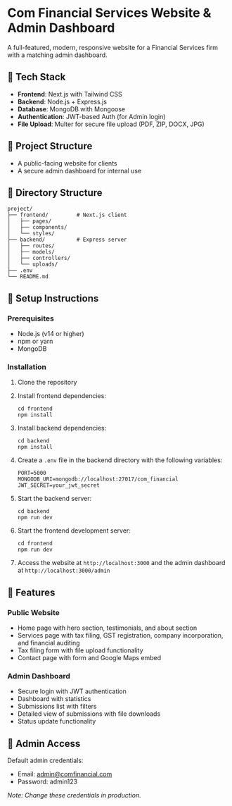 # Com Financial Services Website & Admin Dashboard

A full-featured, modern, responsive website for a Financial Services firm with a matching admin dashboard.

## 🔧 Tech Stack

- **Frontend**: Next.js with Tailwind CSS
- **Backend**: Node.js + Express.js
- **Database**: MongoDB with Mongoose
- **Authentication**: JWT-based Auth (for Admin login)
- **File Upload**: Multer for secure file upload (PDF, ZIP, DOCX, JPG)

## 🎯 Project Structure

- A public-facing website for clients
- A secure admin dashboard for internal use

## 📂 Directory Structure

```
project/
├── frontend/         # Next.js client
│   ├── pages/
│   ├── components/
│   └── styles/
├── backend/          # Express server
│   ├── routes/
│   ├── models/
│   ├── controllers/
│   └── uploads/
├── .env
└── README.md
```

## 🚀 Setup Instructions

### Prerequisites

- Node.js (v14 or higher)
- npm or yarn
- MongoDB

### Installation

1. Clone the repository

2. Install frontend dependencies:

   ```
   cd frontend
   npm install
   ```

3. Install backend dependencies:

   ```
   cd backend
   npm install
   ```

4. Create a `.env` file in the backend directory with the following variables:

   ```
   PORT=5000
   MONGODB_URI=mongodb://localhost:27017/com_financial
   JWT_SECRET=your_jwt_secret
   ```

5. Start the backend server:

   ```
   cd backend
   npm run dev
   ```

6. Start the frontend development server:

   ```
   cd frontend
   npm run dev
   ```

7. Access the website at `http://localhost:3000` and the admin dashboard at `http://localhost:3000/admin`

## 📱 Features

### Public Website

- Home page with hero section, testimonials, and about section
- Services page with tax filing, GST registration, company incorporation, and financial auditing
- Tax filing form with file upload functionality
- Contact page with form and Google Maps embed

### Admin Dashboard

- Secure login with JWT authentication
- Dashboard with statistics
- Submissions list with filters
- Detailed view of submissions with file downloads
- Status update functionality

## 🔐 Admin Access

Default admin credentials:

- Email: admin@comfinancial.com
- Password: admin123

_Note: Change these credentials in production._
